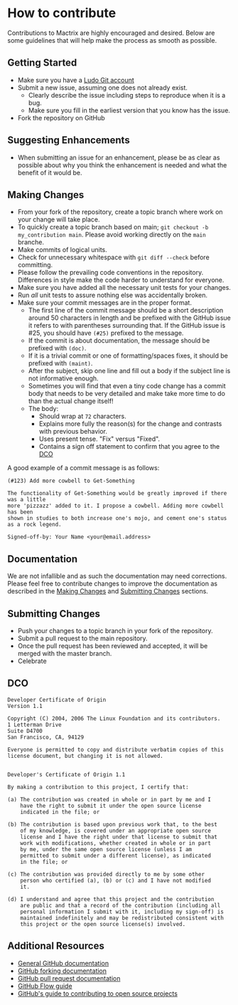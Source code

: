 # How to contribute

Contributions to Mactrix are highly encouraged and desired. Below are some guidelines that will help make the process as smooth as possible.

## Getting Started

- Make sure you have a [Ludo Git account](https://git.ludoviko.ch/user/sign_up)
- Submit a new issue, assuming one does not already exist.
  - Clearly describe the issue including steps to reproduce when it is a bug.
  - Make sure you fill in the earliest version that you know has the issue.
- Fork the repository on GitHub

## Suggesting Enhancements

- When submitting an issue for an enhancement, please be as clear as possible about why you think the enhancement is needed and what the benefit of
    it would be.

## Making Changes

- From your fork of the repository, create a topic branch where work on your change will take place.
- To quickly create a topic branch based on main; `git checkout -b my_contribution main`. Please avoid working directly on the `main` branche.
- Make commits of logical units.
- Check for unnecessary whitespace with `git diff --check` before committing.
- Please follow the prevailing code conventions in the repository. Differences in style make the code harder to understand for everyone.
- Make sure you have added all the necessary unit tests for your changes.
- Run _all_ unit tests to assure nothing else was accidentally broken.
- Make sure your commit messages are in the proper format.
  - The first line of the commit message should be a short description around 50 characters in length and be prefixed with the GitHub issue it refers to with parentheses surrounding that. If the GitHub issue is #25, you should have `(#25)` prefixed to the message.
  - If the commit is about documentation, the message should be prefixed with `(doc)`.
  - If it is a trivial commit or one of formatting/spaces fixes, it should be prefixed with `(maint)`.
  - After the subject, skip one line and fill out a body if the subject line is not informative enough.
  - Sometimes you will find that even a tiny code change has a commit body that needs to be very detailed and make take more time to do than the actual change itself!
  - The body:
    - Should wrap at `72` characters.
    - Explains more fully the reason(s) for the change and contrasts with previous behavior.
    - Uses present tense. "Fix" versus "Fixed".
    - Contains a sign off statement to confirm that you agree to the [DCO](#DCO)

A good example of a commit message is as follows:

```text
(#123) Add more cowbell to Get-Something

The functionality of Get-Something would be greatly improved if there was a little
more 'pizzazz' added to it. I propose a cowbell. Adding more cowbell has been
shown in studies to both increase one's mojo, and cement one's status
as a rock legend.

Signed-off-by: Your Name <your@email.address>
```

## Documentation

We are not infallible and as such the documentation may need corrections. Please feel free to contribute changes to improve the documentation as described in the [Making Changes](#making-changes) and [Submitting Changes](#submitting-changes) sections.

## Submitting Changes

- Push your changes to a topic branch in your fork of the repository.
- Submit a pull request to the main repository.
- Once the pull request has been reviewed and accepted, it will be merged with the master branch.
- Celebrate

## DCO
```text
Developer Certificate of Origin
Version 1.1

Copyright (C) 2004, 2006 The Linux Foundation and its contributors.
1 Letterman Drive
Suite D4700
San Francisco, CA, 94129

Everyone is permitted to copy and distribute verbatim copies of this
license document, but changing it is not allowed.


Developer's Certificate of Origin 1.1

By making a contribution to this project, I certify that:

(a) The contribution was created in whole or in part by me and I
    have the right to submit it under the open source license
    indicated in the file; or

(b) The contribution is based upon previous work that, to the best
    of my knowledge, is covered under an appropriate open source
    license and I have the right under that license to submit that
    work with modifications, whether created in whole or in part
    by me, under the same open source license (unless I am
    permitted to submit under a different license), as indicated
    in the file; or

(c) The contribution was provided directly to me by some other
    person who certified (a), (b) or (c) and I have not modified
    it.

(d) I understand and agree that this project and the contribution
    are public and that a record of the contribution (including all
    personal information I submit with it, including my sign-off) is
    maintained indefinitely and may be redistributed consistent with
    this project or the open source license(s) involved.
```
## Additional Resources

- [General GitHub documentation](https://help.github.com/)
- [GitHub forking documentation](https://guides.github.com/activities/forking/)
- [GitHub pull request documentation](https://help.github.com/send-pull-requests/)
- [GitHub Flow guide](https://guides.github.com/introduction/flow/)
- [GitHub's guide to contributing to open source projects](https://guides.github.com/activities/contributing-to-open-source/)
